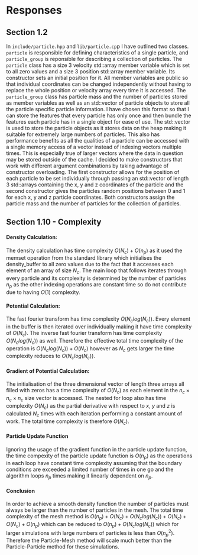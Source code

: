 # Responses

## Section 1.2

In `include/particle.hpp` and `lib/particle.cp`p I have outlined two classes. `particle` is responsible for defining characteristics of a single particle, and `particle_group` is reponsible for describing a collection of particles. The `particle` class has a size 3 velocity std::array member variable which is set to all zero values and a size 3 position std::array member variable. Its constructor sets an initial position for it. All member variables are public so that individual coordinates can be changed independently without having to replace the whole position or velocity array every time it is accessed. The `particle_group` class has particle mass and the number of particles stored as member variables as well as an std::vector of particle objects to store all the particle specific particle information. I have chosen this format so that I can store the features that every particle has only once and then bundle the features each particle has in a single object for ease of use. The std::vector is used to store the particle objects as it stores data on the heap making it suitable for extremely large numbers of particles. This also has performance benefits as all the qualities of a particle can be accessed with a single memory access of a vector instead of indexing vectors multiple times. This is especially true of larger vectors where the data in question may be stored outside of the cache. I decided to make constructors that work with different argument combinations by taking advantage of constructor overloading. The first constructor allows for the position of each particle to be set individually through passing an std::vector of length 3 std::arrays containing the x, y and z coordinates of the particle and the second constructor gives the particles random positions between 0 and 1 for each x, y and z particle coordinates. Both constructors assign the particle mass and the number of particles for the collection of particles.


## Section 1.10 - Complexity

#### Density Calculation:

The density calculation has time complexity $O(N_c) + O(n_p)$ as it used the memset operation from the standard library which initialises the density_buffer to all zero values due to the fact that it accesses each element of an array of size $N_c$. The main loop that follows iterates through every particle and its complexity is determined by the number of particles $n_p$ as the other indexing operations are constant time so do not contribute due to having $O(1)$ complexity.

#### Potential Calculation:

The fast fourier transform has time complexity $O(N_c log(N_c))$. Every element in the buffer is then iterated over individually making it have time complexity of $O(N_c)$. The inverse fast fourier transform has time complexity $O(N_c log(N_c))$ as well. Therefore the effective total time complexity of the operation is $O(N_c log(N_c)) + O(N_c)$ however as $N_c$ gets larger the time complexity reduces to $O(N_c log(N_c))$.

#### Gradient of Potential Calculation:

The initialisation of the three dimensional vector of length three arrays all filled with zeros has a time complexity of $O(N_c)$ as each element in the $n_c \times n_c \times n_c$ size vector is accessed. The nested for loop also has time complexity $O(N_c)$ as the partial derivative with respect to $x$, $y$ and $z$ is calculated $N_c$ times with each iteration performing a constant amount of work. The total time complexity is therefore $O(N_c)$.

#### Particle Update Function

Ignoring the usage of the gradient function in the particle update function, the time compexity of the particle update function is $O(n_p)$ as the operations in each loop have constant time complexity assuming that the boundary conditions are exceeded a limited number of times in one go and the algorithm loops $n_p$ times making it linearly dependent on $n_p$.

#### Conclusion

In order to achieve a smooth density function the number of particles must always be larger than the number of particles in the mesh. The total time complexity of the mesh method is $O(n_p) + O(N_c) + O(N_c log(N_c)) + O(N_c) + O(N_c) + O(n_p)$ which can be reduced to $O(n_p) + O(N_clog(N_c))$ which for larger simulations with large numbers of particles is less than $O(n_p^2)$. Therefore the Particle-Mesh method will scale much better than the Particle-Particle method for these simulations.
